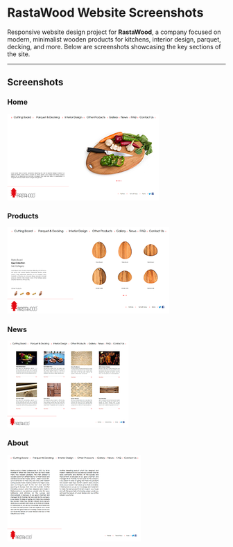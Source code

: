 # RastaWood Website Screenshots

Responsive website design project for **RastaWood**, a company focused on modern, minimalist wooden products for kitchens, interior design, parquet, decking, and more. Below are screenshots showcasing the key sections of the site.

---

## Screenshots

### Home
[![Home Thumbnail](screenshots/thumbnail-home.png)](https://raw.githubusercontent.com/arsaland/Rastawood-Website/main/screenshots/home.png)

### Products
[![Products Thumbnail](screenshots/thumbnail-products.png)](https://raw.githubusercontent.com/arsaland/Rastawood-Website/main/screenshots/products.png)

### News
[![News Thumbnail](screenshots/thumbnail-news.png)](https://raw.githubusercontent.com/arsaland/Rastawood-Website/main/screenshots/news.png)

### About
[![About Thumbnail](screenshots/thumbnail-about.png)](https://raw.githubusercontent.com/arsaland/Rastawood-Website/main/screenshots/about.png)

